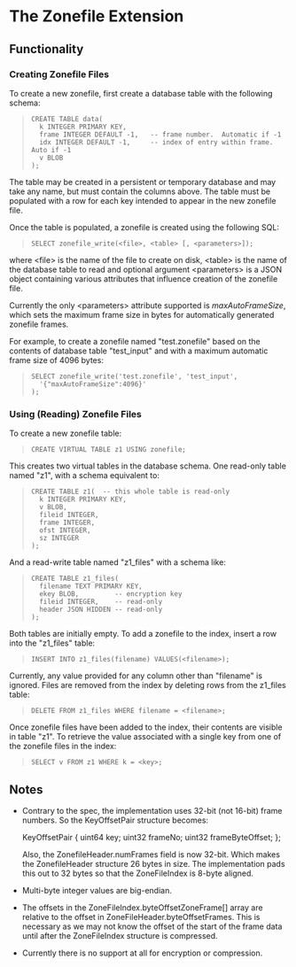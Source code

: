 
# The Zonefile Extension

## Functionality

### Creating Zonefile Files

To create a new zonefile, first create a database table with the following
schema:

>     CREATE TABLE data(
>       k INTEGER PRIMARY KEY,
>       frame INTEGER DEFAULT -1,   -- frame number.  Automatic if -1
>       idx INTEGER DEFAULT -1,     -- index of entry within frame.  Auto if -1
>       v BLOB
>     );

The table may be created in a persistent or temporary database and may
take any name, but must contain the columns above. The table must be 
populated with a row for each key intended to appear in the new zonefile
file.

Once the table is populated, a zonefile is created using the following
SQL:

>     SELECT zonefile_write(<file>, <table> [, <parameters>]);

where &lt;file&gt; is the name of the file to create on disk, &lt;table&gt; 
is the name of the database table to read and optional argument 
&lt;parameters&gt; is a JSON object containing various attributes that
influence creation of the zonefile file. 

Currently the only &lt;parameters&gt; attribute supported is 
<i>maxAutoFrameSize</i>, which sets the maximum frame size in bytes for
automatically generated zonefile frames. 

For example, to create a zonefile named "test.zonefile" based on the
contents of database table "test_input" and with a maximum automatic
frame size of 4096 bytes:

>     SELECT zonefile_write('test.zonefile', 'test_input',
>       '{"maxAutoFrameSize":4096}'
>     );

### Using (Reading) Zonefile Files

To create a new zonefile table:

>     CREATE VIRTUAL TABLE z1 USING zonefile;

This creates two virtual tables in the database schema. One read-only table
named "z1", with a schema equivalent to:

>     CREATE TABLE z1(  -- this whole table is read-only
>       k INTEGER PRIMARY KEY,
>       v BLOB,
>       fileid INTEGER,
>       frame INTEGER,
>       ofst INTEGER,
>       sz INTEGER
>     );

And a read-write table named "z1_files" with a schema like:

>     CREATE TABLE z1_files(
>       filename TEXT PRIMARY KEY,
>       ekey BLOB,         -- encryption key
>       fileid INTEGER,    -- read-only
>       header JSON HIDDEN -- read-only
>     );

Both tables are initially empty. To add a zonefile to the index, insert a
row into the "z1_files" table:

>     INSERT INTO z1_files(filename) VALUES(<filename>);

Currently, any value provided for any column other than "filename" is 
ignored. Files are removed from the index by deleting rows from the
z1_files table:

>     DELETE FROM z1_files WHERE filename = <filename>;

Once zonefile files have been added to the index, their contents are 
visible in table "z1". To retrieve the value associated with a single
key from one of the zonefile files in the index:

>     SELECT v FROM z1 WHERE k = <key>;


## Notes

  *  Contrary to the spec, the implementation uses 32-bit (not 16-bit) frame
     numbers. So the KeyOffsetPair structure becomes:

     KeyOffsetPair
     {
       uint64  key;
       uint32  frameNo;
       uint32  frameByteOffset;
     };

     Also, the ZonefileHeader.numFrames field is now 32-bit. Which makes
     the ZonefileHeader structure 26 bytes in size. The implementation
     pads this out to 32 bytes so that the ZoneFileIndex is 8-byte aligned.

  *  Multi-byte integer values are big-endian.

  *  The offsets in the ZoneFileIndex.byteOffsetZoneFrame[] array are
     relative to the offset in ZoneFileHeader.byteOffsetFrames. This is
     necessary as we may not know the offset of the start of the frame data
     until after the ZoneFileIndex structure is compressed.

  *  Currently there is no support at all for encryption or compression.


